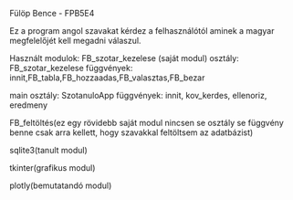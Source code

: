 Fülöp Bence - FPB5E4

Ez a program angol szavakat kérdez a felhasználótól aminek a magyar megfelelőjét kell megadni válaszul.

Használt modulok:
FB_szotar_kezelese (saját modul)
    osztály: FB_szotar_kezelese
    függvények: innit,FB_tabla,FB_hozzaadas,FB_valasztas,FB_bezar

main
    osztály: SzotanuloApp
    függvények: innit, kov_kerdes, ellenoriz, eredmeny

FB_feltöltés(ez egy rövidebb saját modul nincsen se osztály se függvény benne csak arra kellett, hogy szavakkal feltöltsem az adatbázist)

sqlite3(tanult modul)

tkinter(grafikus modul)

plotly(bemutatandó modul)

        